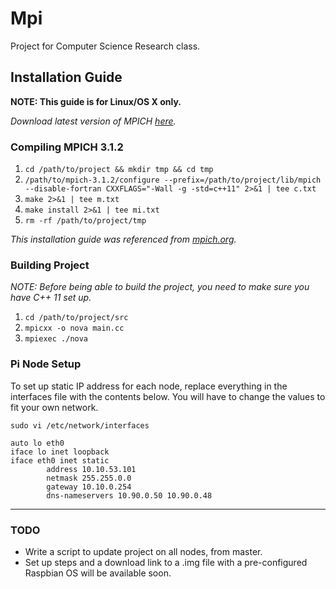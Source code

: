 Mpi
===

Project for Computer Science Research class.

## Installation Guide

**NOTE: This guide is for Linux/OS X only.**

*Download latest version of MPICH [here](http://mpich.org/downloads/).*

### Compiling MPICH 3.1.2

1. `cd /path/to/project && mkdir tmp && cd tmp`
2. `/path/to/mpich-3.1.2/configure --prefix=/path/to/project/lib/mpich --disable-fortran CXXFLAGS="-Wall -g -std=c++11" 2>&1 | tee c.txt`
3. `make 2>&1 | tee m.txt`
4. `make install 2>&1 | tee mi.txt`
5. `rm -rf /path/to/project/tmp`

*This installation guide was referenced from [mpich.org](http://mpich.org/static/downloads/3.1.2/mpich-3.1.2-installguide.pdf).*

### Building Project

*NOTE: Before being able to build the project, you need to make sure you have C++ 11 set up.*

1. `cd /path/to/project/src`
2. `mpicxx -o nova main.cc`
3. `mpiexec ./nova`

### Pi Node Setup

To set up static IP address for each node, replace everything in the interfaces file with the contents below. You will have to change the values to fit your own network.

`sudo vi /etc/network/interfaces`

```
auto lo eth0
iface lo inet loopback
iface eth0 inet static
        address 10.10.53.101
        netmask 255.255.0.0
        gateway 10.10.0.254
        dns-nameservers 10.90.0.50 10.90.0.48
```
---

### TODO
* Write a script to update project on all nodes, from master.
* Set up steps and a download link to a .img file with a pre-configured Raspbian OS will be available soon.

